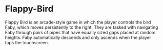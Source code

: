 # Flappy-Bird
Flappy Bird is an arcade-style game in which the player controls the bird Faby, which moves persistently to the right. They are tasked with navigating Faby through pairs of pipes that have equally sized gaps placed at random heights. Faby automatically descends and only ascends when the player taps the touchscreen.

